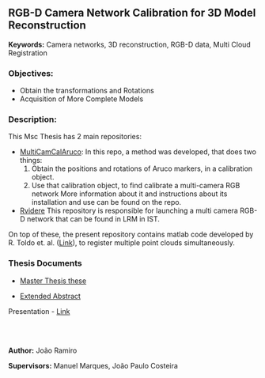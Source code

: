 
## RGB-D Camera Network Calibration for 3D Model Reconstruction

**Keywords:** Camera networks, 3D reconstruction, RGB-D data, Multi Cloud Registration

### Objectives:
* Obtain the transformations and Rotations 
* Acquisition of More Complete Models

### Description:
This Msc Thesis has 2 main repositories:
 - [MultiCamCalAruco](https://github.com/DonHaul/MultiCamCalAruco/tree/master):
In this repo, a method was developed, that does two things:
	1. Obtain the positions and rotations of Aruco markers, in a calibration  object.
	2. Use that calibration object, to find calibrate a multi-camera RGB network
	More information  about it and instructions about its installation and use can be found on the repo.
  - [Rvidere](https://github.com/DonHaul/Rvidere)
  This repository is responsible for launching a multi camera RGB-D network that can be found in LRM in IST.


On top of these, the present repository contains matlab code developed by R. Toldo et. al. ([Link](https://www.researchgate.net/publication/228959196)), to register multiple point clouds simultaneously.
<br>


### Thesis Documents
- [Master Thesis these](https://github.com/DonHaul/MscThesis/blob/master/MsC_Thesis.pdf)

- [Extended Abstract](https://github.com/DonHaul/MscThesis/blob/master/Extended_Abstract.pdf)

Presentation - [Link](https://mega.nz/#F!8MBxFSAB!aoKIWGMDL75TqNgwubL_qA)

<br>
<br>

**Author:** João Ramiro

**Supervisors:** Manuel Marques, João Paulo Costeira
